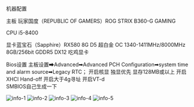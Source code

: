 机器配置

主板 玩家国度（REPUBLIC OF GAMERS）ROG STRIX B360-G GAMING 

CPU i5-8400

显卡蓝宝石（Sapphire）RX580 8G D5 超白金 OC 1340-1411MHz/8000MHz 8GB/256bit GDDR5 DX12 吃鸡显卡

Bios设置
主板设置➡Advanced➡Advanced PCH Configuration➡system time and alarm source➡Legacy RTC；
开启核显 独显优先 显存128MB或以上
开启XHCI Hand-off 
开启大于4g寻址
开启VT-d                                
SMBIOS自己生成一下

![info-1](https://github.com/soikjk/ASUSROGB360G-RX580-I58400/blob/master/images/mac1015.jpg)
![info-2](https://github.com/soikjk/ASUSROGB360G-RX580-I58400/blob/master/images/jiemaxinxi.jpg)
![info-3](https://github.com/soikjk/ASUSROGB360G-RX580-I58400/blob/master/images/Jietu20181103-100502.jpg)
![info-4](https://github.com/soikjk/ASUSROGB360G-RX580-I58400/blob/master/images/Jietu20181103-100945.jpg)
![info-5](https://github.com/soikjk/ASUSROGB360G-RX580-I58400/blob/master/images/Jietu20181103-101000.jpg)
